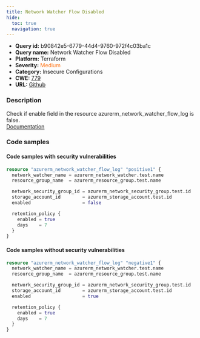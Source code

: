 ```yaml
---
title: Network Watcher Flow Disabled
hide:
  toc: true
  navigation: true
---
```


<style>
  .highlight .hll {
    background-color: #ff171742;
  }
  .md-content {
    max-width: 1100px;
    margin: 0 auto;
  }
</style>

-   **Query id:** b90842e5-6779-44d4-9760-972f4c03ba1c
-   **Query name:** Network Watcher Flow Disabled
-   **Platform:** Terraform
-   **Severity:** <span style="color:#ff7213">Medium</span>
-   **Category:** Insecure Configurations
-   **CWE:** <a href="https://cwe.mitre.org/data/definitions/779.html" onclick="newWindowOpenerSafe(event, 'https://cwe.mitre.org/data/definitions/779.html')">779</a>
-   **URL:** [Github](https://github.com/Checkmarx/kics/tree/master/assets/queries/terraform/azure/network_watcher_flow_disabled)

### Description
Check if enable field in the resource azurerm_network_watcher_flow_log is false.<br>
[Documentation](https://registry.terraform.io/providers/hashicorp/azurerm/latest/docs/resources/network_watcher_flow_log)

### Code samples
#### Code samples with security vulnerabilities
```tf title="Positive test num. 1 - tf file" hl_lines="7"
resource "azurerm_network_watcher_flow_log" "positive1" {
  network_watcher_name = azurerm_network_watcher.test.name
  resource_group_name  = azurerm_resource_group.test.name

  network_security_group_id = azurerm_network_security_group.test.id
  storage_account_id        = azurerm_storage_account.test.id
  enabled                   = false

  retention_policy {
    enabled = true
    days    = 7
  }
}
```


#### Code samples without security vulnerabilities
```tf title="Negative test num. 1 - tf file"
resource "azurerm_network_watcher_flow_log" "negative1" {
  network_watcher_name = azurerm_network_watcher.test.name
  resource_group_name  = azurerm_resource_group.test.name

  network_security_group_id = azurerm_network_security_group.test.id
  storage_account_id        = azurerm_storage_account.test.id
  enabled                   = true

  retention_policy {
    enabled = true
    days    = 7
  }
}
```
